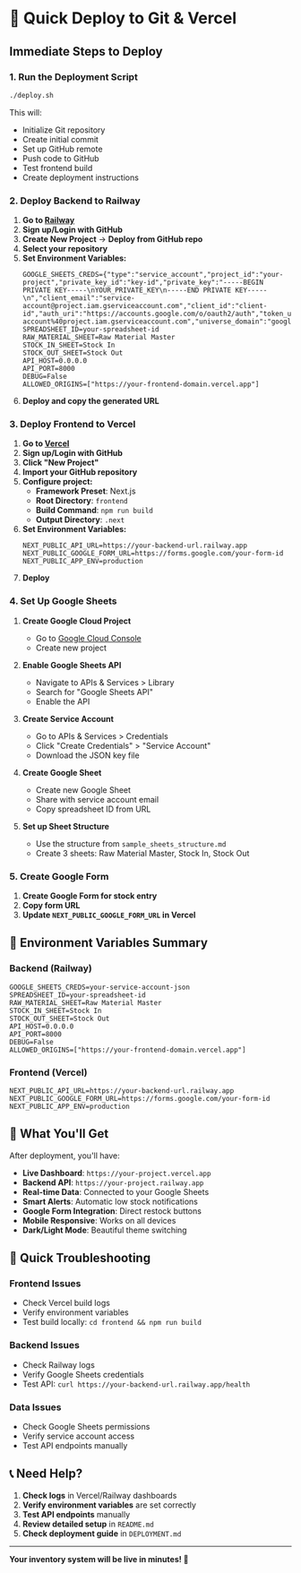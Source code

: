 # 🚀 Quick Deploy to Git & Vercel

## Immediate Steps to Deploy

### 1. Run the Deployment Script
```bash
./deploy.sh
```

This will:
- Initialize Git repository
- Create initial commit
- Set up GitHub remote
- Push code to GitHub
- Test frontend build
- Create deployment instructions

### 2. Deploy Backend to Railway

1. **Go to [Railway](https://railway.app/)**
2. **Sign up/Login with GitHub**
3. **Create New Project** → **Deploy from GitHub repo**
4. **Select your repository**
5. **Set Environment Variables:**
   ```
   GOOGLE_SHEETS_CREDS={"type":"service_account","project_id":"your-project","private_key_id":"key-id","private_key":"-----BEGIN PRIVATE KEY-----\nYOUR_PRIVATE_KEY\n-----END PRIVATE KEY-----\n","client_email":"service-account@project.iam.gserviceaccount.com","client_id":"client-id","auth_uri":"https://accounts.google.com/o/oauth2/auth","token_uri":"https://oauth2.googleapis.com/token","auth_provider_x509_cert_url":"https://www.googleapis.com/oauth2/v1/certs","client_x509_cert_url":"https://www.googleapis.com/robot/v1/metadata/x509/service-account%40project.iam.gserviceaccount.com","universe_domain":"googleapis.com"}
   SPREADSHEET_ID=your-spreadsheet-id
   RAW_MATERIAL_SHEET=Raw Material Master
   STOCK_IN_SHEET=Stock In
   STOCK_OUT_SHEET=Stock Out
   API_HOST=0.0.0.0
   API_PORT=8000
   DEBUG=False
   ALLOWED_ORIGINS=["https://your-frontend-domain.vercel.app"]
   ```
6. **Deploy and copy the generated URL**

### 3. Deploy Frontend to Vercel

1. **Go to [Vercel](https://vercel.com/)**
2. **Sign up/Login with GitHub**
3. **Click "New Project"**
4. **Import your GitHub repository**
5. **Configure project:**
   - **Framework Preset**: Next.js
   - **Root Directory**: `frontend`
   - **Build Command**: `npm run build`
   - **Output Directory**: `.next`
6. **Set Environment Variables:**
   ```
   NEXT_PUBLIC_API_URL=https://your-backend-url.railway.app
   NEXT_PUBLIC_GOOGLE_FORM_URL=https://forms.google.com/your-form-id
   NEXT_PUBLIC_APP_ENV=production
   ```
7. **Deploy**

### 4. Set Up Google Sheets

1. **Create Google Cloud Project**
   - Go to [Google Cloud Console](https://console.cloud.google.com/)
   - Create new project

2. **Enable Google Sheets API**
   - Navigate to APIs & Services > Library
   - Search for "Google Sheets API"
   - Enable the API

3. **Create Service Account**
   - Go to APIs & Services > Credentials
   - Click "Create Credentials" > "Service Account"
   - Download the JSON key file

4. **Create Google Sheet**
   - Create new Google Sheet
   - Share with service account email
   - Copy spreadsheet ID from URL

5. **Set up Sheet Structure**
   - Use the structure from `sample_sheets_structure.md`
   - Create 3 sheets: Raw Material Master, Stock In, Stock Out

### 5. Create Google Form

1. **Create Google Form for stock entry**
2. **Copy form URL**
3. **Update `NEXT_PUBLIC_GOOGLE_FORM_URL` in Vercel**

## 🔧 Environment Variables Summary

### Backend (Railway)
```
GOOGLE_SHEETS_CREDS=your-service-account-json
SPREADSHEET_ID=your-spreadsheet-id
RAW_MATERIAL_SHEET=Raw Material Master
STOCK_IN_SHEET=Stock In
STOCK_OUT_SHEET=Stock Out
API_HOST=0.0.0.0
API_PORT=8000
DEBUG=False
ALLOWED_ORIGINS=["https://your-frontend-domain.vercel.app"]
```

### Frontend (Vercel)
```
NEXT_PUBLIC_API_URL=https://your-backend-url.railway.app
NEXT_PUBLIC_GOOGLE_FORM_URL=https://forms.google.com/your-form-id
NEXT_PUBLIC_APP_ENV=production
```

## 🎯 What You'll Get

After deployment, you'll have:

- **Live Dashboard**: `https://your-project.vercel.app`
- **Backend API**: `https://your-project.railway.app`
- **Real-time Data**: Connected to your Google Sheets
- **Smart Alerts**: Automatic low stock notifications
- **Google Form Integration**: Direct restock buttons
- **Mobile Responsive**: Works on all devices
- **Dark/Light Mode**: Beautiful theme switching

## 🚨 Quick Troubleshooting

### Frontend Issues
- Check Vercel build logs
- Verify environment variables
- Test build locally: `cd frontend && npm run build`

### Backend Issues
- Check Railway logs
- Verify Google Sheets credentials
- Test API: `curl https://your-backend-url.railway.app/health`

### Data Issues
- Check Google Sheets permissions
- Verify service account access
- Test API endpoints manually

## 📞 Need Help?

1. **Check logs** in Vercel/Railway dashboards
2. **Verify environment variables** are set correctly
3. **Test API endpoints** manually
4. **Review detailed setup** in `README.md`
5. **Check deployment guide** in `DEPLOYMENT.md`

---

**Your inventory system will be live in minutes! 🚀**
